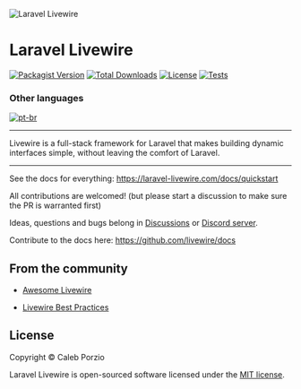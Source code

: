 ![Laravel Livewire](https://avatars.githubusercontent.com/u/51960834?s=100)
# Laravel Livewire
[![Packagist Version](https://img.shields.io/packagist/v/livewire/livewire)](https://packagist.org/packages/livewire/livewire)
[![Total Downloads](https://img.shields.io/packagist/dt/livewire/livewire)](https://packagist.org/packages/livewire/livewire)
[![License](https://img.shields.io/packagist/l/livewire/livewire)](https://packagist.org/packages/livewire/livewire)
[![Tests](https://github.com/livewire/livewire/actions/workflows/test.yml/badge.svg)](https://github.com/livewire/livewire/actions/workflows/test.yml)

### Other languages
[![pt-br](https://img.shields.io/badge/lang-pt--br-green.svg)](https://github.com/Audrey-Teles/livewire.pt-br/blob/master/README.pt-br.md)

---

Livewire is a full-stack framework for Laravel that makes building dynamic interfaces simple, without leaving the comfort of Laravel.

---
See the docs for everything: https://laravel-livewire.com/docs/quickstart

All contributions are welcomed! (but please start a discussion to make sure the PR is warranted first)

Ideas, questions and bugs belong in [Discussions](https://github.com/livewire/livewire/discussions) or [Discord server](https://discord.gg/livewire).

Contribute to the docs here: https://github.com/livewire/docs

## From the community

- [Awesome Livewire](https://github.com/imliam/awesome-livewire)

- [Livewire Best Practices](https://github.com/michael-rubel/livewire-best-practices)


## License

Copyright © Caleb Porzio

Laravel Livewire is open-sourced software licensed under the [MIT license](LICENSE.md).
